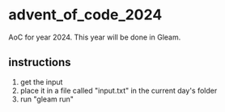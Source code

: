 # advent_of_code_2024
AoC for year 2024. This year will be done in Gleam.

## instructions

1. get the input
2. place it in a file called "input.txt" in the current day's folder
3. run "gleam run"

